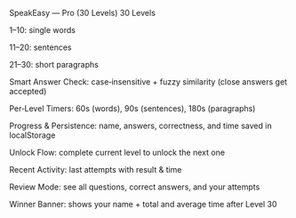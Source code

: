 SpeakEasy — Pro (30 Levels)
30 Levels

1–10: single words

11–20: sentences

21–30: short paragraphs

Smart Answer Check: case‑insensitive + fuzzy similarity (close answers get accepted)

Per‑Level Timers: 60s (words), 90s (sentences), 180s (paragraphs)

Progress & Persistence: name, answers, correctness, and time saved in localStorage

Unlock Flow: complete current level to unlock the next one

Recent Activity: last attempts with result & time

Review Mode: see all questions, correct answers, and your attempts

Winner Banner: shows your name + total and average time after Level 30
